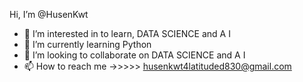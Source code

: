 Hi, I’m @HusenKwt
- 👀 I’m interested in to learn, DATA SCIENCE and A I
- 🌱 I’m currently learning Python
- 💞️ I’m looking to collaborate on DATA SCIENCE and A I
- 📫 How to reach me ->>>>> husenkwt4latituded830@gmail.com
